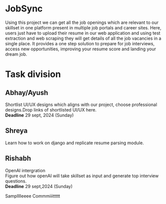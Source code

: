 # JobSync

Using this project we can get all the job openings which are relevant to our skillset in one platform present in multiple job portals and career sites.
Here, users just have to upload their resume in our web application and using test extraction and web scraping they will get details of all the job vacancies in a single place.
It provides a one step solution to prepare for job interviews, access new opportunities,  improving your resume score and landing your dream job.



# Task division


  ## Abhay/Ayush
  Shortlist UI/UX designs which aligns with our project, choose professional designs.Drop links of shortlisted UI/UX here.<br>**Deadline** 29 sept, 2024 (Sunday)
  
  ## Shreya
  Learn how to work on django and replicate resume parsing module.
  
  ## Rishabh
  OpenAI intergration<br>
  Figure out how openAI will take skillset as input and generate top interview questions.<br>**Deadline** 29 sept,2024 (Sunday)

Samplllleeee Commmiiittttt